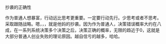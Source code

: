 抄袭的正确性

作为普通人想暴富，行动远比思考更重要。一定要行动先行。少思考或者不思考。采取跟随战略。嗯，，，就是他妈的抄袭。因为作为普通人，决策错误概率大约在八成，在一系列系统决策多个决策之后，决策正确的概率，无限的趋近于0，这就是大部分普通人创业失败的理论原因。越自信亏的越多，哈哈。